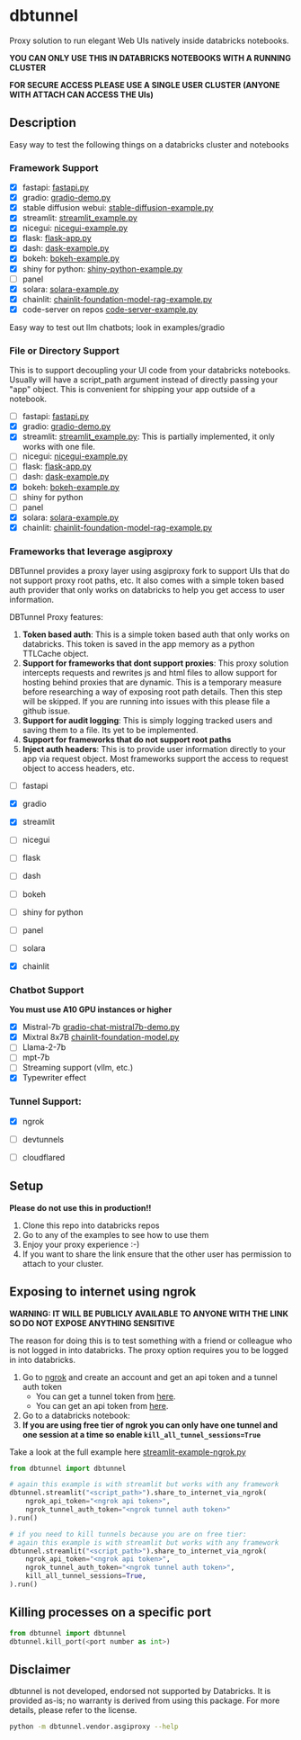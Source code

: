 # dbtunnel 

Proxy solution to run elegant Web UIs natively inside databricks notebooks.

**YOU CAN ONLY USE THIS IN DATABRICKS NOTEBOOKS WITH A RUNNING CLUSTER**

**FOR SECURE ACCESS PLEASE USE A SINGLE USER CLUSTER (ANYONE WITH ATTACH CAN ACCESS THE UIs)** 

## Description

Easy way to test the following things on a databricks cluster and notebooks

### Framework Support

* [x] fastapi: [fastapi.py](examples%2Ffastapi%2Ffastapi.py)
* [x] gradio: [gradio-demo.py](examples%2Fgradio%2Fgradio-demo.py)
* [x] stable diffusion webui: [stable-diffusion-example.py](examples%2Fstable-diffusion-webui%2Fstable-diffusion-example.py)
* [x] streamlit: [streamlit_example.py](examples%2Fstreamlit%2Fstreamlit_example.py)
* [x] nicegui: [nicegui-example.py](examples%2Fnicegui%2Fnicegui-example.py)
* [x] flask: [flask-app.py](examples%2Fflask%2Fflask-app.py)
* [x] dash: [dask-example.py](examples%2Fdash%2Fdask-example.py)
* [x] bokeh: [bokeh-example.py](examples%2Fbokeh%2Fbokeh-example.py)
* [x] shiny for python: [shiny-python-example.py](examples%2Fshiny-python%2Fshiny-python-example.py)
* [ ] panel
* [x] solara: [solara-example.py](examples%2Fsolara%2Fsolara-example.py)
* [x] chainlit: [chainlit-foundation-model-rag-example.py](examples%2Fchainlit%2Fchainlit-foundation-model-rag-example.py)
* [x] code-server on repos [code-server-example.py](examples%2Fcode-server%2Fcode-server-example.py)

Easy way to test out llm chatbots; look in examples/gradio

### File or Directory Support

This is to support decoupling your UI code from your databricks notebooks. 
Usually will have a script_path argument instead of directly passing your "app" object. This is convenient for 
shipping your app outside of a notebook.

* [ ] fastapi: [fastapi.py](examples%2Ffastapi%2Ffastapi.py)
* [x] gradio: [gradio-demo.py](examples%2Fgradio%2Fgradio-demo.py)
* [x] streamlit: [streamlit_example.py](examples%2Fstreamlit%2Fstreamlit_example.py): This is partially implemented, it only works with one file. 
* [ ] nicegui: [nicegui-example.py](examples%2Fnicegui%2Fnicegui-example.py)
* [ ] flask: [flask-app.py](examples%2Fflask%2Fflask-app.py)
* [ ] dash: [dask-example.py](examples%2Fdash%2Fdask-example.py)
* [x] bokeh: [bokeh-example.py](examples%2Fbokeh%2Fbokeh-example.py)
* [ ] shiny for python
* [ ] panel
* [x] solara: [solara-example.py](examples%2Fsolara%2Fsolara-example.py)
* [x] chainlit: [chainlit-foundation-model-rag-example.py](examples%2Fchainlit%2Fchainlit-foundation-model-rag-example.py)

### Frameworks that leverage asgiproxy

DBTunnel provides a proxy layer using asgiproxy fork to support UIs that do not support proxy root paths, etc. It also
comes with a simple token based auth provider that only works on databricks to help you get access to user information.

DBTunnel Proxy features:
1. **Token based auth**: This is a simple token based auth that only works on databricks. 
This token is saved in the app memory as a python TTLCache object. 
2. **Support for frameworks that dont support proxies**: This proxy solution intercepts requests and rewrites js and html files 
to allow support for hosting behind proxies that are dynamic. This is a temporary measure before researching a way of 
exposing root path details. Then this step will be skipped. If you are running into issues with this please file a github issue.
3. **Support for audit logging**: This is simply logging tracked users and saving them to a file. Its yet to be implemented. 
4. **Support for frameworks that do not support root paths**
5. **Inject auth headers**: This is to provide user information directly to your app via request object. Most frameworks
support the access to request object to access headers, etc.

* [ ] fastapi
* [x] gradio
* [x] streamlit 
* [ ] nicegui
* [ ] flask
* [ ] dash
* [ ] bokeh
* [ ] shiny for python
* [ ] panel
* [ ] solara
* [x] chainlit


### Chatbot Support

**You must use A10 GPU instances or higher**

* [x] Mistral-7b [gradio-chat-mistral7b-demo.py](examples%2Fgradio%2Fgradio-chat-mistral7b-demo.py)
* [x] Mixtral 8x7B [chainlit-foundation-model.py](examples%2Fchainlit%2Fchainlit-foundation-model.py)
* [ ] Llama-2-7b
* [ ] mpt-7b
* [ ] Streaming support (vllm, etc.)
* [x] Typewriter effect

### Tunnel Support:

* [x] ngrok
* [ ] devtunnels
* [ ] cloudflared



## Setup

**Please do not use this in production!!**

1. Clone this repo into databricks repos
2. Go to any of the examples to see how to use them
3. Enjoy your proxy experience :-) 
4. If you want to share the link ensure that the other user has permission to attach to your cluster.

## Exposing to internet using ngrok

**WARNING: IT WILL BE PUBLICLY AVAILABLE TO ANYONE WITH THE LINK SO DO NOT EXPOSE ANYTHING SENSITIVE**

The reason for doing this is to test something with a friend or colleague who is not logged in into databricks.
The proxy option requires you to be logged in into databricks.

1. Go to [ngrok](https://ngrok.com/) and create an account and get an api token and a tunnel auth token
    * You can get a tunnel token from [here](https://dashboard.ngrok.com/get-started/your-authtoken).
    * You can get an api token from [here](https://dashboard.ngrok.com/api).
2. Go to a databricks notebook:
3. **If you are using free tier of ngrok you can only have one tunnel and one session at a time so enable `kill_all_tunnel_sessions=True`** 

Take a look at the full example here [streamlit-example-ngrok.py](examples%2Fstreamlit%2Fstreamlit-example-ngrok.py)

```python
from dbtunnel import dbtunnel

# again this example is with streamlit but works with any framework
dbtunnel.streamlit("<script_path>").share_to_internet_via_ngrok(
    ngrok_api_token="<ngrok api token>",
    ngrok_tunnel_auth_token="<ngrok tunnel auth token>"
).run()

# if you need to kill tunnels because you are on free tier:
# again this example is with streamlit but works with any framework
dbtunnel.streamlit("<script_path>").share_to_internet_via_ngrok(
    ngrok_api_token="<ngrok api token>",
    ngrok_tunnel_auth_token="<ngrok tunnel auth token>",
    kill_all_tunnel_sessions=True,
).run()
```

## Killing processes on a specific port

```python
from dbtunnel import dbtunnel
dbtunnel.kill_port(<port number as int>)
```


## Disclaimer
dbtunnel is not developed, endorsed not supported by Databricks. It is provided as-is; no warranty is derived from using this package. For more details, please refer to the license.

```sh
python -m dbtunnel.vendor.asgiproxy --help
```

